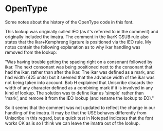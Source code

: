# OpenType

Some notes about the history of the OpenType code in this font.

This lookup was originally called IEO (as it's referred to in the comment) and originally included the imatra. The comment in the IkarK GSUB rule also states that the Ikar+Kemphreng ligature is positioned via the IEO rule. My notes contain the following explanation as to why ikar handling was removed from the lookup:

"Was having trouble getting the spacing right on a consonant followed by ikar. The next consonant was being positioned next to the consonant that had the ikar, rather than after the ikar. The ikar was defined as a mark, and had width (425 units) but it seemed that the advance width of the ikar was not being taken into account. Bob H explained that Uniscribe discards the width of any character defined as a combining mark if it is involved in any kind of lookup. The solution was to define ikar as 'simple' rather than 'mark', and remove it from the IEO lookup (and rename the lookup to EO)."

So it seems that the comment was not updated to reflect the change in our handling of the imatra. It may be that the USE behaves differently from Uniscribe in this regard, but a quick test in Notepad indicates that the font works OK as is so I think we can leave the imatra out of the lookup.

